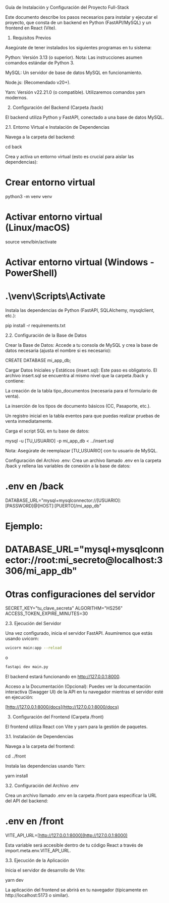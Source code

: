 Guía de Instalación y Configuración del Proyecto Full-Stack

Este documento describe los pasos necesarios para instalar y ejecutar el proyecto, que consta de un backend en Python (FastAPI/MySQL) y un frontend en React (Vite).

1. Requisitos Previos

Asegúrate de tener instalados los siguientes programas en tu sistema:

Python: Versión 3.13 (o superior). Nota: Las instrucciones asumen comandos estándar de Python 3.

MySQL: Un servidor de base de datos MySQL en funcionamiento.

Node.js: (Recomendado v20+).

Yarn: Versión v22.21.0 (o compatible). Utilizaremos comandos yarn modernos.

2. Configuración del Backend (Carpeta /back)

El backend utiliza Python y FastAPI, conectado a una base de datos MySQL.

2.1. Entorno Virtual e Instalación de Dependencias

Navega a la carpeta del backend:

cd back

Crea y activa un entorno virtual (esto es crucial para aislar las dependencias):

# Crear entorno virtual

python3 -m venv venv

# Activar entorno virtual (Linux/macOS)

source venv/bin/activate

# Activar entorno virtual (Windows - PowerShell)

# .\venv\Scripts\Activate

Instala las dependencias de Python (FastAPI, SQLAlchemy, mysqlclient, etc.):

pip install -r requirements.txt

2.2. Configuración de la Base de Datos

Crear la Base de Datos:
Accede a tu consola de MySQL y crea la base de datos necesaria (ajusta el nombre si es necesario):

CREATE DATABASE mi_app_db;

Cargar Datos Iniciales y Estáticos (insert.sql):
Este paso es obligatorio. El archivo insert.sql se encuentra al mismo nivel que la carpeta /back y contiene:

La creación de la tabla tipo_documentos (necesaria para el formulario de venta).

La inserción de los tipos de documento básicos (CC, Pasaporte, etc.).

Un registro inicial en la tabla eventos para que puedas realizar pruebas de venta inmediatamente.

Carga el script SQL en tu base de datos:

mysql -u [TU_USUARIO] -p mi_app_db < ../insert.sql

Nota: Asegúrate de reemplazar [TU_USUARIO] con tu usuario de MySQL.

Configuración del Archivo .env:
Crea un archivo llamado .env en la carpeta /back y rellena las variables de conexión a la base de datos:

# .env en /back

DATABASE_URL="mysql+mysqlconnector://[USUARIO]:[PASSWORD]@[HOST]:[PUERTO]/mi_app_db"

# Ejemplo:

# DATABASE_URL="mysql+mysqlconnector://root:mi_secreto@localhost:3306/mi_app_db"

# Otras configuraciones del servidor

SECRET_KEY="tu_clave_secreta"
ALGORITHM="HS256"
ACCESS_TOKEN_EXPIRE_MINUTES=30

2.3. Ejecución del Servidor

Una vez configurado, inicia el servidor FastAPI. Asumiremos que estás usando uvicorn:

```bash
uvicorn main:app --reload
```

o

```bash
fastapi dev main.py
```

El backend estará funcionando en http://127.0.0.1:8000.

Acceso a la Documentación (Opcional):
Puedes ver la documentación interactiva (Swagger UI) de la API en tu navegador mientras el servidor esté en ejecución:

[http://127.0.0.1:8000/docs](http://127.0.0.1:8000/docs)

3. Configuración del Frontend (Carpeta /front)

El frontend utiliza React con Vite y yarn para la gestión de paquetes.

3.1. Instalación de Dependencias

Navega a la carpeta del frontend:

cd ../front

Instala las dependencias usando Yarn:

yarn install

3.2. Configuración del Archivo .env

Crea un archivo llamado .env en la carpeta /front para especificar la URL del API del backend:

# .env en /front

VITE_API_URL=[http://127.0.0.1:8000](http://127.0.0.1:8000)

Esta variable será accesible dentro de tu código React a través de import.meta.env.VITE_API_URL.

3.3. Ejecución de la Aplicación

Inicia el servidor de desarrollo de Vite:

yarn dev

La aplicación del frontend se abrirá en tu navegador (típicamente en http://localhost:5173 o similar).
